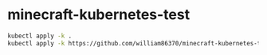 # minecraft-kubernetes-test

```bash
kubectl apply -k . 
kubectl apply -k https://github.com/william86370/minecraft-kubernetes-test.git
```